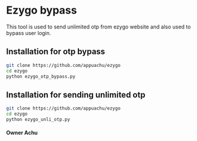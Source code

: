 # Ezygo bypass

This tool is used to send unlimited otp from ezygo website and also used to bypass user login.


## Installation for otp bypass 


```bash
git clone https://github.com/appuachu/ezygo
cd ezygo
python ezygo_otp_bypass.py
```
## Installation for sending unlimited otp 

```bash
git clone https://github.com/appuachu/ezygo
cd ezygo
python ezygo_unli_otp.py
```

#### Owner Achu 
